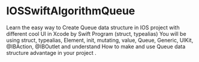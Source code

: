 # IOSSwiftAlgorithmQueue
Learn the easy way to Create Queue data structure in IOS project with different cool UI in Xcode by Swift Program (struct, typealias) You will be using struct, typealias, Element, init, mutating, value, Queue, Generic, UIKit, @IBAction, @IBOutlet and understand How to make and use Queue data structure advantage in your project .
